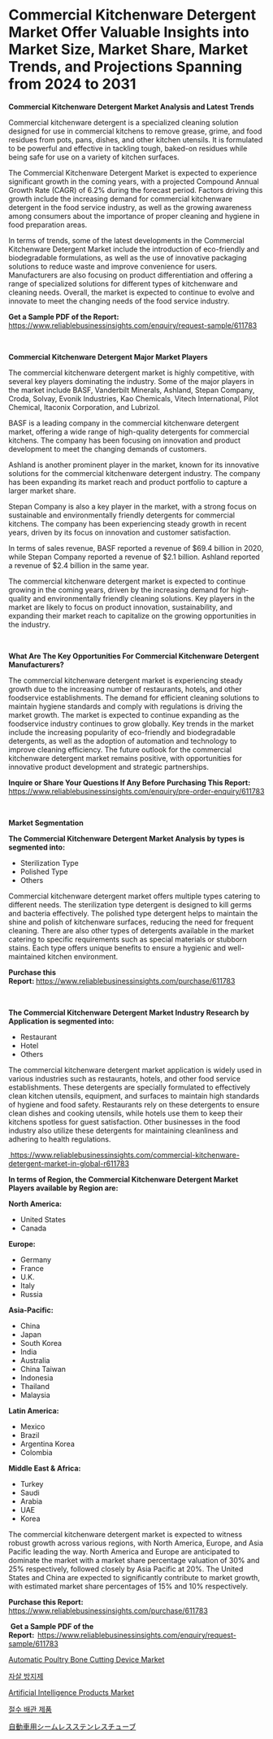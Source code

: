 <p><h1>Commercial Kitchenware Detergent Market Offer Valuable Insights into Market Size, Market Share, Market Trends, and Projections Spanning from 2024 to 2031</h1></p><p><strong>Commercial Kitchenware Detergent Market Analysis and Latest Trends</strong></p>
<p><p>Commercial kitchenware detergent is a specialized cleaning solution designed for use in commercial kitchens to remove grease, grime, and food residues from pots, pans, dishes, and other kitchen utensils. It is formulated to be powerful and effective in tackling tough, baked-on residues while being safe for use on a variety of kitchen surfaces.</p><p>The Commercial Kitchenware Detergent Market is expected to experience significant growth in the coming years, with a projected Compound Annual Growth Rate (CAGR) of 6.2% during the forecast period. Factors driving this growth include the increasing demand for commercial kitchenware detergent in the food service industry, as well as the growing awareness among consumers about the importance of proper cleaning and hygiene in food preparation areas.</p><p>In terms of trends, some of the latest developments in the Commercial Kitchenware Detergent Market include the introduction of eco-friendly and biodegradable formulations, as well as the use of innovative packaging solutions to reduce waste and improve convenience for users. Manufacturers are also focusing on product differentiation and offering a range of specialized solutions for different types of kitchenware and cleaning needs. Overall, the market is expected to continue to evolve and innovate to meet the changing needs of the food service industry.</p></p>
<p><strong>Get a Sample PDF of the Report:&nbsp;</strong> <a href="https://www.reliablebusinessinsights.com/enquiry/request-sample/611783">https://www.reliablebusinessinsights.com/enquiry/request-sample/611783</a></p>
<p>&nbsp;</p>
<p><strong>Commercial Kitchenware Detergent Major Market Players</strong></p>
<p><p>The commercial kitchenware detergent market is highly competitive, with several key players dominating the industry. Some of the major players in the market include BASF, Vanderbilt Minerals, Ashland, Stepan Company, Croda, Solvay, Evonik Industries, Kao Chemicals, Vitech International, Pilot Chemical, Itaconix Corporation, and Lubrizol.</p><p>BASF is a leading company in the commercial kitchenware detergent market, offering a wide range of high-quality detergents for commercial kitchens. The company has been focusing on innovation and product development to meet the changing demands of customers.</p><p>Ashland is another prominent player in the market, known for its innovative solutions for the commercial kitchenware detergent industry. The company has been expanding its market reach and product portfolio to capture a larger market share.</p><p>Stepan Company is also a key player in the market, with a strong focus on sustainable and environmentally friendly detergents for commercial kitchens. The company has been experiencing steady growth in recent years, driven by its focus on innovation and customer satisfaction.</p><p>In terms of sales revenue, BASF reported a revenue of $69.4 billion in 2020, while Stepan Company reported a revenue of $2.1 billion. Ashland reported a revenue of $2.4 billion in the same year.</p><p>The commercial kitchenware detergent market is expected to continue growing in the coming years, driven by the increasing demand for high-quality and environmentally friendly cleaning solutions. Key players in the market are likely to focus on product innovation, sustainability, and expanding their market reach to capitalize on the growing opportunities in the industry.</p></p>
<p>&nbsp;</p>
<p><strong>What Are The Key Opportunities For Commercial Kitchenware Detergent Manufacturers?</strong></p>
<p><p>The commercial kitchenware detergent market is experiencing steady growth due to the increasing number of restaurants, hotels, and other foodservice establishments. The demand for efficient cleaning solutions to maintain hygiene standards and comply with regulations is driving the market growth. The market is expected to continue expanding as the foodservice industry continues to grow globally. Key trends in the market include the increasing popularity of eco-friendly and biodegradable detergents, as well as the adoption of automation and technology to improve cleaning efficiency. The future outlook for the commercial kitchenware detergent market remains positive, with opportunities for innovative product development and strategic partnerships.</p></p>
<p><strong>Inquire or Share Your Questions If Any Before Purchasing This Report:</strong> <a href="https://www.reliablebusinessinsights.com/enquiry/pre-order-enquiry/611783">https://www.reliablebusinessinsights.com/enquiry/pre-order-enquiry/611783</a></p>
<p>&nbsp;</p>
<p><strong>Market Segmentation</strong></p>
<p><strong>The Commercial Kitchenware Detergent Market Analysis by types is segmented into:</strong></p>
<p><ul><li>Sterilization Type</li><li>Polished Type</li><li>Others</li></ul></p>
<p><p>Commercial kitchenware detergent market offers multiple types catering to different needs. The sterilization type detergent is designed to kill germs and bacteria effectively. The polished type detergent helps to maintain the shine and polish of kitchenware surfaces, reducing the need for frequent cleaning. There are also other types of detergents available in the market catering to specific requirements such as special materials or stubborn stains. Each type offers unique benefits to ensure a hygienic and well-maintained kitchen environment.</p></p>
<p><strong>Purchase this Report:&nbsp;</strong><a href="https://www.reliablebusinessinsights.com/purchase/611783">https://www.reliablebusinessinsights.com/purchase/611783</a></p>
<p>&nbsp;</p>
<p><strong>The Commercial Kitchenware Detergent Market Industry Research by Application is segmented into:</strong></p>
<p><ul><li>Restaurant</li><li>Hotel</li><li>Others</li></ul></p>
<p><p>The commercial kitchenware detergent market application is widely used in various industries such as restaurants, hotels, and other food service establishments. These detergents are specially formulated to effectively clean kitchen utensils, equipment, and surfaces to maintain high standards of hygiene and food safety. Restaurants rely on these detergents to ensure clean dishes and cooking utensils, while hotels use them to keep their kitchens spotless for guest satisfaction. Other businesses in the food industry also utilize these detergents for maintaining cleanliness and adhering to health regulations.</p></p>
<p><a href="https://www.reliablebusinessinsights.com/commercial-kitchenware-detergent-market-in-global-r611783">&nbsp;https://www.reliablebusinessinsights.com/commercial-kitchenware-detergent-market-in-global-r611783</a></p>
<p><strong>In terms of Region, the Commercial Kitchenware Detergent Market Players available by Region are:</strong></p>
<p>
    <p> <strong> North America: </strong>
        <ul>
            <li>United States</li>
            <li>Canada</li>
        </ul>
        </p> 
    <p> <strong> Europe: </strong>
        <ul>
            <li>Germany</li>
            <li>France</li>
            <li>U.K.</li>
            <li>Italy</li>
            <li>Russia</li>
        </ul>
        </p> 
    <p> <strong> Asia-Pacific: </strong>
        <ul>
            <li>China</li>
            <li>Japan</li>
            <li>South Korea</li>
            <li>India</li>
            <li>Australia</li>
            <li>China Taiwan</li>
            <li>Indonesia</li>
            <li>Thailand</li>
            <li>Malaysia</li>
        </ul>
        </p> 
    <p> <strong> Latin America: </strong>
        <ul>
            <li>Mexico</li>
            <li>Brazil</li>
            <li>Argentina Korea</li>
            <li>Colombia</li>
        </ul>
        </p> 
    <p> <strong> Middle East & Africa: </strong>
        <ul>
            <li>Turkey</li>
            <li>Saudi</li>
            <li>Arabia</li>
            <li>UAE</li>
            <li>Korea</li>
        </ul>
    </p>
    </p>
<p><p>The commercial kitchenware detergent market is expected to witness robust growth across various regions, with North America, Europe, and Asia Pacific leading the way. North America and Europe are anticipated to dominate the market with a market share percentage valuation of 30% and 25% respectively, followed closely by Asia Pacific at 20%. The United States and China are expected to significantly contribute to market growth, with estimated market share percentages of 15% and 10% respectively.</p></p>
<p><strong>Purchase this Report: </strong><a href="https://www.reliablebusinessinsights.com/purchase/611783">https://www.reliablebusinessinsights.com/purchase/611783</a></p>
<p>&nbsp;<strong>Get a Sample PDF of the Report:&nbsp;&nbsp;</strong><a href="https://www.reliablebusinessinsights.com/enquiry/request-sample/611783">https://www.reliablebusinessinsights.com/enquiry/request-sample/611783</a></p>
<p><strong></strong></p>
<p><p><a href="https://github.com/JermaineCrona2023/Market-Research-Report-List-1/blob/main/automatic-poultry-bone-cutting-device-market.md">Automatic Poultry Bone Cutting Device Market</a></p><p><a href="https://github.com/jimahmed0511/Market-Research-Report-List-1/blob/main/132451389213.md">자살 방지제</a></p><p><a href="https://issuu.com/reportprime-2/docs/artificial-intelligence-products-market-size-2030.">Artificial Intelligence Products Market</a></p><p><a href="https://github.com/rustymarie2024/Market-Research-Report-List-1/blob/main/654218289212.md">절수 배관 제품</a></p><p><a href="https://github.com/FrancoWeber2023/Market-Research-Report-List-1/blob/main/786942197642.md">自動車用シームレスステンレスチューブ</a></p></p>